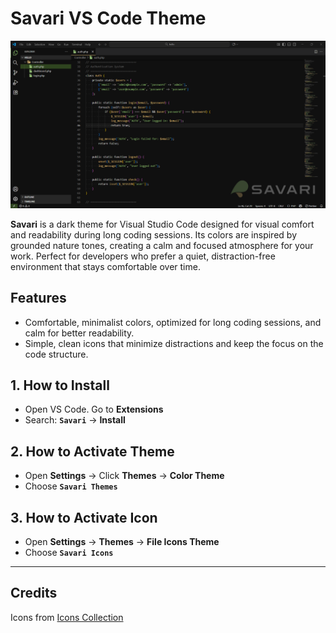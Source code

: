 # Savari VS Code Theme

![Savari Theme Preview](./screenshot.png)

**Savari** is a dark theme for Visual Studio Code designed for visual comfort and readability during long coding sessions. Its colors are inspired by grounded nature tones, creating a calm and focused atmosphere for your work. Perfect for developers who prefer a quiet, distraction-free environment that stays comfortable over time.

## Features

- Comfortable, minimalist colors, optimized for long coding sessions, and calm for better readability.
- Simple, clean icons that minimize distractions and keep the focus on the code structure.

## 1. How to Install

- Open VS Code. Go to **Extensions**
- Search: **`Savari`** -> **Install**

## 2. How to Activate Theme

- Open **Settings** -> Click **Themes** -> **Color Theme**
- Choose **`Savari Themes`**

## 3. How to Activate Icon

- Open **Settings** -> **Themes** -> **File Icons Theme**
- Choose **`Savari Icons`**

---

## Credits

Icons from [Icons Collection](https://www.svgrepo.com/collection/chunk-16px-thick-interface-icons)
